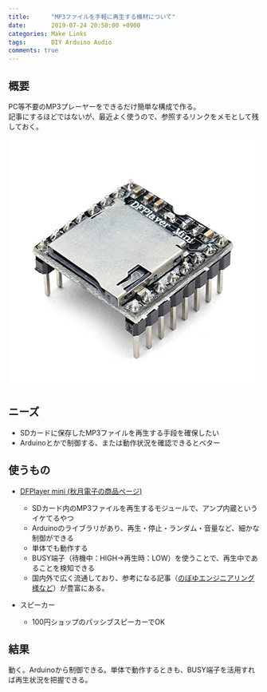 ```yaml
---
title:      "MP3ファイルを手軽に再生する機材について"
date:       2019-07-24 20:50:00 +0900
categories: Make Links
tags:       DIY Arduino Audio
comments: true
---
```


## 概要
PC等不要のMP3プレーヤーをできるだけ簡単な構成で作る。  
記事にするほどではないが、最近よく使うので、参照するリンクをメモとして残しておく。

![](/assets/2019-07-24/DFPlayerMini.jpg)

## ニーズ
* SDカードに保存したMP3ファイルを再生する手段を確保したい
* Arduinoとかで制御する、または動作状況を確認できるとベター

## 使うもの
* [DFPlayer mini (秋月電子の商品ページ)](http://akizukidenshi.com/catalog/g/gM-12544/)
  * SDカード内のMP3ファイルを再生するモジュールで、アンプ内蔵というイケてるやつ
  * Arduinoのライブラリがあり、再生・停止・ランダム・音量など、細かな制御ができる
  * 単体でも動作する
  * BUSY端子（待機中：HIGH→再生時：LOW）を使うことで、再生中であることを検知できる
  * 国内外で広く流通しており、参考になる記事（[のぼゆエンジニアリング様など](https://www.noboyu.com/entry/2016/10/30/213604)）が豊富にある。

* スピーカー
  * 100円ショップのパッシブスピーカーでOK

##  結果
動く。Arduinoから制御できる。単体で動作するときも、BUSY端子を活用すれば再生状況を把握できる。